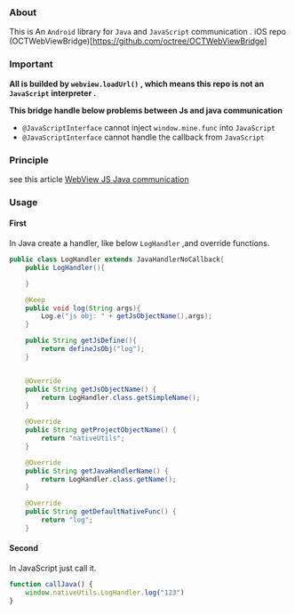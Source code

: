

### About

This is An `Android` library for `Java` and `JavaScript` communication .
iOS repo (OCTWebViewBridge)[https://github.com/octree/OCTWebViewBridge]


### Important

**All is builded by `webview.loadUrl()` , which means this repo is not an `JavaScript` interpreter .**

**This bridge handle below problems between Js and java communication**

+ `@JavaScriptInterface` cannot inject `window.mine.func`  into `JavaScript`
+ `@JavaScriptInterface` cannot handle the callback from `JavaScript`



### Principle

see this article [WebView JS Java communication](https://github.com/flyer88/EasyJsBridge/blob/master/WebView%20%E7%9A%84%20JS%20%E5%92%8C%20Java%20%E9%80%9A%E4%BF%A1%E9%97%AE%E9%A2%98.md)



### Usage

#### First

In Java create a handler, like below `LogHandler` ,and override functions.

```java
public class LogHandler extends JavaHandlerNoCallback{
    public LogHandler(){

    }

    @Keep
    public void log(String args){
        Log.e("js obj: " + getJsObjectName(),args);
    }

    public String getJsDefine(){
        return defineJsObj("log");
    }


    @Override
    public String getJsObjectName() {
        return LogHandler.class.getSimpleName();
    }

    @Override
    public String getProjectObjectName() {
        return "nativeUtils";
    }

    @Override
    public String getJavaHandlerName() {
        return LogHandler.class.getName();
    }

    @Override
    public String getDefaultNativeFunc() {
        return "log";
    }

```

#### Second

In JavaScript just call it.

```javascript
function callJava() {            			       	 	    
    window.nativeUtils.LogHandler.log("123")
}
```

